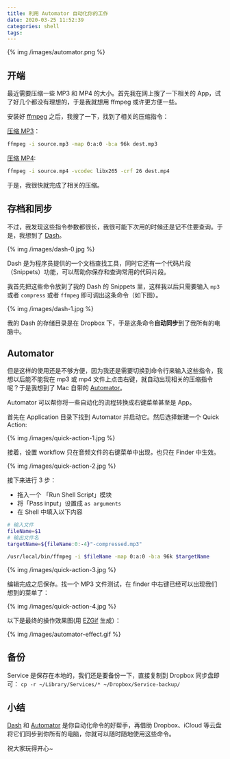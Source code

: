 ```yaml
---
title: 利用 Automator 自动化你的工作
date: 2020-03-25 11:52:39
categories: shell
tags:
---
```


{% img /images/automator.png %}

## 开端

最近需要压缩一些 MP3 和 MP4 的大小。首先我在网上搜了一下相关的 App，试了好几个都没有理想的，于是我就想用 ffmpeg 或许更方便一些。

安装好 [ffmpeg](https://www.ffmpeg.org/download.html) 之后，我搜了一下，找到了相关的压缩指令：

[压缩 MP3](https://superuser.com/questions/552817/fastest-way-to-convert-any-audio-file-to-low-bitrate)：
``` bash
ffmpeg -i source.mp3 -map 0:a:0 -b:a 96k dest.mp3
```
[压缩 MP4](https://unix.stackexchange.com/questions/28803/how-can-i-reduce-a-videos-size-with-ffmpeg):

``` bash
ffmpeg -i source.mp4 -vcodec libx265 -crf 26 dest.mp4
```

于是，我很快就完成了相关的压缩。

## 存档和同步

不过，我发现这些指令参数都很长，我很可能下次用的时候还是记不住要查询。于是，我想到了 [Dash](hDashttps://kapeli.com/dash)。

{% img /images/dash-0.jpg %}

Dash 是为程序员提供的一个文档查找工具，同时它还有一个代码片段（Snippets）功能，可以帮助你保存和查询常用的代码片段。

我首先把这些命令放到了我的 Dash 的 Snippets 里，这样我以后只需要输入 `mp3` 或者 `compress` 或者 `ffmpeg` 即可调出这条命令（如下图）。

{% img /images/dash-1.jpg %}

我的 Dash 的存储目录是在 Dropbox 下，于是这条命令**自动同步**到了我所有的电脑中。

## Automator

但是这样的使用还是不够方便，因为我还是需要切换到命令行来输入这些指令，我想以后能不能我在 mp3 或 mp4 文件上点击右键，就自动出现相关的压缩指令呢？于是我想到了 Mac 自带的 [Automator](https://support.apple.com/zh-cn/HT2488)。

Automator 可以帮你将一些自动化的流程转换成右键菜单甚至是 App。

首先在 Application 目录下找到 Automator 并启动它。然后选择新建一个 Quick Action:

{% img /images/quick-action-1.jpg %}

接着，设置 workflow 只在音频文件的右键菜单中出现，也只在 Finder 中生效。

{% img /images/quick-action-2.jpg %}

接下来进行 3 步：
 
 * 拖入一个 「Run Shell Script」模块
 * 将「Pass input」设置成 `as arguments`
 * 在 Shell 中填入以下内容

``` bash
# 输入文件
fileName=$1
# 输出文件名
targetName=${fileName:0:-4}"-compressed.mp3"

/usr/local/bin/ffmpeg -i $fileName -map 0:a:0 -b:a 96k $targetName

```
{% img /images/quick-action-3.jpg %}

编辑完成之后保存。找一个 MP3 文件测试，在 finder 中右键已经可以出现我们想到的菜单了：

{% img /images/quick-action-4.jpg %}

以下是最终的操作效果图(用 [EZGif](https://ezgif.com/) 生成）：

{% img /images/automator-effect.gif %}

## 备份

Service 是保存在本地的，我们还是要备份一下，直接复制到 Dropbox 同步盘即可： `cp -r ~/Library/Services/* ~/Dropbox/Service-backup/`

## 小结

[Dash](hDashttps://kapeli.com/dash) 和 [Automator](https://support.apple.com/zh-cn/HT2488) 是你自动化命令的好帮手，再借助 Dropbox、iCloud 等云盘将它们同步到你所有的电脑，你就可以随时随地使用这些命令。

祝大家玩得开心~